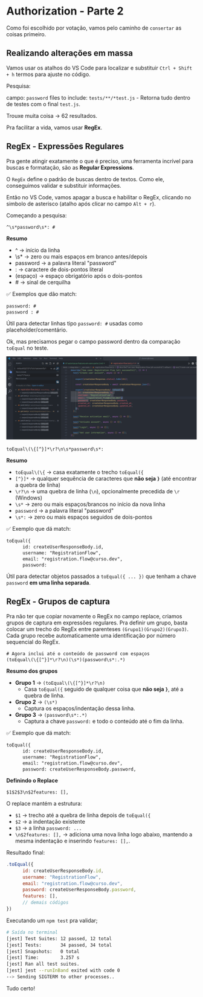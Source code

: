 # Authorization - Parte 2

Como foi escolhido por votação, vamos pelo caminho de `consertar` as coisas primeiro.

## Realizando alterações em massa

Vamos usar os atalhos do VS Code para localizar e substituir `Ctrl + Shift + h` termos para ajuste no código.

Pesquisa:

campo: `password`
files to include: `tests/**/*test.js` - Retorna tudo dentro de testes com o final `test.js`.

Trouxe muita coisa -> 62 resultados.

Pra facilitar a vida, vamos usar **RegEx**.

## RegEx - Expressões Regulares

Pra gente atingir exatamente o que é preciso, uma ferramenta incrível para buscas e formatação, são as **Regular Expressions**.

O `RegEx` define o padrão de buscas dentro de textos. Como ele, conseguimos validar e substituir informações.

Então no VS Code, vamos apagar a busca e habilitar o RegEx, clicando no simbolo de asterisco (atalho após clicar no campo `Alt + r`).

Começando a pesquisa:

```regex
^\s*password\s*: #
```

**Resumo**

- ^ → início da linha
- \s\* → zero ou mais espaços em branco antes/depois
- password → a palavra literal "password"
- : → caractere de dois-pontos literal
- (espaço) → espaço obrigatório após o dois-pontos
- \# → sinal de cerquilha

✅ Exemplos que dão match:

```
password: #
password : #
```

Útil para detectar linhas tipo `password: #` usadas como placeholder/comentário.

Ok, mas precisamos pegar o campo password dentro da comparação `toEqual` no teste.

![Usando o RegEx no VS Code](img/regex-encontrando-password-em-tests.png)

```regex
toEqual\(\{[^}]*\r?\n\s*password\s*:
```

**Resumo**

- `toEqual\(\{` → casa exatamente o trecho `toEqual({`
- `[^}]*` → qualquer sequência de caracteres que **não seja `}`** (até encontrar a quebra de linha)
- `\r?\n` → uma quebra de linha (`\n`), opcionalmente precedida de `\r` (Windows)
- `\s*` → zero ou mais espaços/brancos no início da nova linha
- `password` → a palavra literal "password"
- `\s*:` → zero ou mais espaços seguidos de dois-pontos

✅ Exemplo que dá match:

```
toEqual({
      id: createUserResponseBody.id,
      username: "RegistrationFlow",
      email: "registration.flow@curso.dev",
      password:
```

Útil para detectar objetos passados a `toEqual({ ... })` que tenham a chave `password` **em uma linha separada**.

## RegEx - Grupos de captura

Pra não ter que copiar novamente o RegEx no campo replace, criamos grupos de captura em expressões regulares. Pra definir um grupo, basta colocar um trecho do RegEx entre parenteses `(Grupo1)(Grupo2)(Grupo3)`. Cada grupo recebe automaticamente uma identificação por número sequencial do RegEx.

```regex
# Agora inclui até o conteúdo de password com espaços
(toEqual\(\{[^}]*\r?\n)(\s*)(password\s*:.*)
```

**Resumo dos grupos**

- **Grupo 1** → `(toEqual\(\{[^}]*\r?\n)`
  - Casa `toEqual({` seguido de qualquer coisa que **não seja `}`**, até a quebra de linha.
- **Grupo 2** → `(\s*)`
  - Captura os espaços/indentação dessa linha.
- **Grupo 3** → `(password\s*:.*)`
  - Captura a chave `password:` e todo o conteúdo até o fim da linha.

✅ Exemplo que dá match:

```
toEqual({
      id: createUserResponseBody.id,
      username: "RegistrationFlow",
      email: "registration.flow@curso.dev",
      password: createUserResponseBody.password,
```

**Definindo o Replace**

```
$1$2$3\n$2features: [],
```

O replace mantém a estrutura:

- `$1` → trecho até a quebra de linha depois de `toEqual({`
- `$2` → a indentação existente
- `$3` → a linha `password: ...`
- `\n$2features: [],` → adiciona uma nova linha logo abaixo, mantendo a mesma indentação e inserindo `features: [],`.

Resultado final:

```js
.toEqual({
      id: createUserResponseBody.id,
      username: "RegistrationFlow",
      email: "registration.flow@curso.dev",
      password: createUserResponseBody.password,
      features: [],
      // demais códigos
})
```

Executando um `npm test` pra validar;

```bash
# Saída no terminal
[jest] Test Suites: 12 passed, 12 total
[jest] Tests:       34 passed, 34 total
[jest] Snapshots:   0 total
[jest] Time:        3.257 s
[jest] Ran all test suites.
[jest] jest --runInBand exited with code 0
--> Sending SIGTERM to other processes..
```

Tudo certo!
